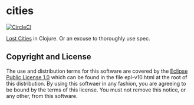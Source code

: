 # cities
[![CircleCI](https://circleci.com/gh/mike706574/cities.svg?style=svg)](https://circleci.com/gh/mike706574/cities)

[Lost Cities](https://en.wikipedia.org/wiki/Lost_Cities) in Clojure. Or an excuse to thoroughly use spec.

## Copyright and License

The use and distribution terms for this software are covered by the
[Eclipse Public License 1.0] which can be found in the file
epl-v10.html at the root of this distribution. By using this softwaer
in any fashion, you are agreeing to be bound by the terms of this
license. You must not remove this notice, or any other, from this
software.

[Eclipse Public License 1.0]: http://opensource.org/licenses/eclipse-1.0.php

